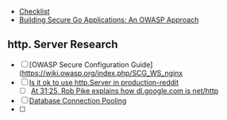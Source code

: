 
- [Checklist](https://juliensalinas.com/security-golang-website/)
- [Building Secure Go Applications: An OWASP Approach](https://medium.com/@syamsulbachri_53811/building-secure-go-applications-an-owasp-approach-9fafcafe8beb)
## http. Server Research 

- [ ] [OWASP Secure Configuration Guide](https://wiki.owasp.org/index.php/SCG_WS_nginx
- [ ] [Is it ok to use http.Server in production-reddit](https://www.reddit.com/r/golang/comments/5povpp/is_it_ok_to_use_the_built_in_http_server_in/)
	- [ ] [At 31:25, Rob Pike explains how dl.google.com is net/http](https://changelog.com/podcast/100)
- [ ] [Database Connection Pooling](https://medium.com/@neelkanthsingh.jr/understanding-database-connection-pools-and-the-pgx-library-in-go-3087f3c5a0c)
- [ ] 